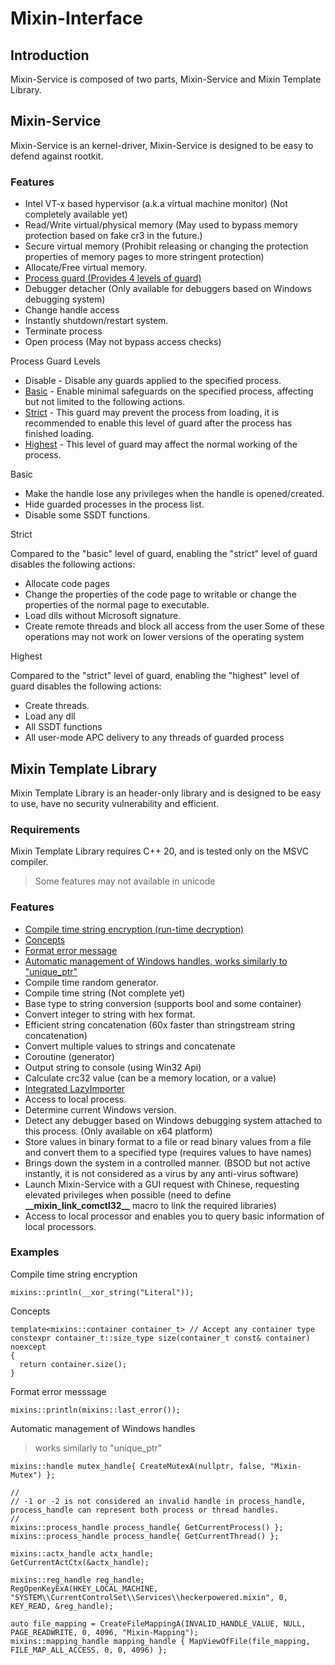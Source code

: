 # Mixin-Interface

## Introduction
Mixin-Service is composed of two parts, Mixin-Service and Mixin Template Library.

## Mixin-Service
Mixin-Service is an kernel-driver, Mixin-Service is designed to be easy to defend against rootkit.

### Features
- Intel VT-x based hypervisor (a.k.a virtual machine monitor) (Not completely available yet)
- Read/Write virtual/physical memory (May used to bypass memory protection based on fake cr3 in the future.)
- Secure virtual memory (Prohibit releasing or changing the protection properties of memory pages to more stringent protection)
- Allocate/Free virtual memory.
- [Process guard (Provides 4 levels of guard)](#ProcessGuardLevels)
- Debugger detacher (Only available for debuggers based on Windows debugging system)
- Change handle access
- Instantly shutdown/restart system.
- Terminate process
- Open process (May not bypass access checks) 

<a name="ProcessGuardLevels">Process Guard Levels</a>
- Disable - Disable any guards applied to the specified process.
- [Basic](#GuardLevelBasic) - Enable minimal safeguards on the specified process, affecting but not limited to the following actions.
- [Strict](#GuardLevelStrict) - This guard may prevent the process from loading, it is recommended to enable this level of guard after the process has finished loading.
- [Highest](#GuardLevelHighest) - This level of guard may affect the normal working of the process.

<a name="GuardLevelBasic">Basic</a>
- Make the handle lose any privileges when the handle is opened/created.
- Hide guarded processes in the process list.
- Disable some SSDT functions.

<a name="GuardLevelStrict">Strict</a>

Compared to the "basic" level of guard, enabling the "strict" level of guard disables the following actions:
- Allocate code pages
- Change the properties of the code page to writable or change the properties of the normal page to executable.
- Load dlls without Microsoft signature.
- Create remote threads and block all access from the user
Some of these operations may not work on lower versions of the operating system

<a name="GuardLevelHighest">Highest</a>

Compared to the "strict" level of guard, enabling the "highest" level of guard disables the following actions:
- Create threads.
- Load any dll
- All SSDT functions
- All user-mode APC delivery to any threads of guarded process

## Mixin Template Library
Mixin Template Library is an header-only library and is designed to be easy to use, have no security vulnerability and efficient.

### Requirements
Mixin Template Library requires C++ 20, and is tested only on the MSVC compiler.
> Some features may not available in unicode

### Features
- [Compile time string encryption (run-time decryption)](#E-CompileTimeStringEncryption)
- [Concepts](#E-Concepts)
- [Format error message](#E-FormatErrorMessage)
- [Automatic management of Windows handles, works similarly to "unique_ptr"](#E-UniqueHandle)
- Compile time random generator.
- Compile time string (Not complete yet)
- Base type to string conversion (supports bool and some container)
- Convert integer to string with hex format.
- Efficient string concatenation (60x faster than stringstream string concatenation)
- Convert multiple values to strings and concatenate
- Coroutine (generator)
- Output string to console (using Win32 Api)
- Calculate crc32 value (can be a memory location, or a value)
- [Integrated LazyImporter](https://github.com/JustasMasiulis/lazy_importer)
- Access to local process.
- Determine current Windows version.
- Detect any debugger based on Windows debugging system attached to this process. (Only available on x64 platform)
- Store values in binary format to a file or read binary values from a file and convert them to a specified type (requires values to have names)
- Brings down the system in a controlled manner. (BSOD but not active instantly, it is not considered as a virus by any anti-virus software)
- Launch Mixin-Service with a GUI request with Chinese, requesting elevated privileges when possible (need to define **\_\_mixin_link_comctl32\_\_** macro to link the required libraries)
- Access to local processor and enables you to query basic information of local processors.

### Examples
<a name="E-CompileTimeStringEncryption">Compile time string encryption</a>
```` 
mixins::println(__xor_string("Literal"));
````

<a name="E-Concepts">Concepts</a>
```` 
template<mixins::container container_t> // Accept any container type
constexpr container_t::size_type size(container_t const& container) noexcept
{
  return container.size();
}
```` 

<a name="E-FormatErrorMessage">Format error messsage</a>
```` 
mixins::println(mixins::last_error());
```` 

<a name="E-UniqueHandle">Automatic management of Windows handles</a>
> works similarly to "unique_ptr"
````
mixins::handle mutex_handle{ CreateMutexA(nullptr, false, "Mixin-Mutex") };

//
// -1 or -2 is not considered an invalid handle in process_handle, process_handle can represent both process or thread handles.
//
mixins::process_handle process_handle{ GetCurrentProcess() };
mixins::process_handle process_handle{ GetCurrentThread() };

mixins::actx_handle actx_handle;
GetCurrentActCtx(&actx_handle);

mixins::reg_handle reg_handle;
RegOpenKeyExA(HKEY_LOCAL_MACHINE, "SYSTEM\\CurrentControlSet\\Services\\heckerpowered.mixin", 0, KEY_READ, &reg_handle);

auto file_mapping = CreateFileMappingA(INVALID_HANDLE_VALUE, NULL, PAGE_READWRITE, 0, 4096, "Mixin-Mapping");
mixins::mapping_handle mapping_handle { MapViewOfFile(file_mapping, FILE_MAP_ALL_ACCESS, 0, 0, 4096) };
```` 

